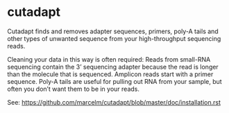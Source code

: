 
# cutadapt

Cutadapt finds and removes adapter sequences, primers, poly-A tails and other types of unwanted sequence from your high-throughput sequencing reads.

Cleaning your data in this way is often required: Reads from small-RNA sequencing contain the 3’ sequencing adapter because the read is longer than the molecule that is sequenced. Amplicon reads start with a primer sequence. Poly-A tails are useful for pulling out RNA from your sample, but often you don’t want them to be in your reads.

See: https://github.com/marcelm/cutadapt/blob/master/doc/installation.rst
